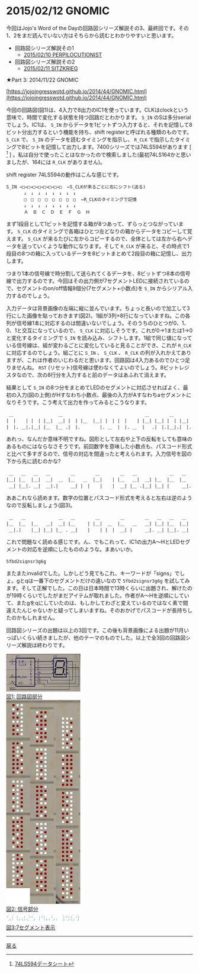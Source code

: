 # 2015/02/12 GNOMIC

今回はJojo's Word of the Dayの回路図シリーズ解説その3、最終回です。その1、2をまだ読んでいない方はそちらから読むとわかりやすいと思います。

- 回路図シリーズ解説その1
    - [2015/02/10 PERPILOCUTIONIST](./perpilocutionist.md)
- 回路図シリーズ解説その2
    - [2015/02/11 SITZKRIEG](./sitzkrieg.md)

★Part 3: 2014/11/22 GNOMIC

[https://jojoingresswotd.github.io/2014/44/GNOMIC.html](https://jojoingresswotd.github.io/2014/44/GNOMIC.html)

今回の回路図(図1)は、4入力で8出力のIC1を使っています。CLKはclockという意味で、時間で変化する状態を持つ回路だとわかります。 `S_IN` のSは多分serialでしょう。IC1は、 `S_IN` からデータを1ビットずつ入力すると、それを記憶して8ビット分出力するという機能を持ち、shift registerと呼ばれる種類のものです。 `S_CLK` で、 `S_IN` のデータを読むタイミングを指示し、 `R_CLK` で指示したタイミングで8ビットを記憶して出力します。7400シリーズでは74LS594があります [ [^1] ] 。私は自分で使ったことはなかったので検索しました(最初74LS164かと思いましたが、164には `R_CLK` がありません)。

shift register 74LS594の動作はこんな感じです。

```
S_IN →□→□→□→□→□→□→□→□  ←S_CLKが来るごとに右にシフト(送る)
     　↓　↓　↓　↓　↓　↓　↓　↓
     　□　□　□　□　□　□　□　□  ←R_CLKのタイミングで記憶
     　↓　↓　↓　↓　↓　↓　↓　↓
     　Ａ　Ｂ　Ｃ　Ｄ　Ｅ　Ｆ　Ｇ　Ｈ
```

まず1段目として1ビットを記憶する箱が8つあって、ずらっとつながっています。 `S_CLK` のタイミングで各箱はひとつ左どなりの箱からデータをコピーして覚えます。 `S_CLK` が来るたびに左からコピーするので、全体としては左から右へデータを送っていくような動作になります。そして `R_CLK` が来ると、その時点で1段目の8つの箱に入っているデータを8ビットまとめて2段目の箱に記憶し、出力します。

つまり1本の信号線で時分割して送られてくるデータを、8ビットずつ8本の信号線で出力するのです。今回はその出力側が7セグメントLEDに接続されているので、セグメントのon/off情報8個分(7セグメント+小数点)を `S_IN` からシリアル入力するのでしょう。

入力データは背景画像の左端に縦に並んでいます。ちょっと長いので加工して3行にした画像を貼っておきます(図2)。1組が3列×8行になっていますね。この各列が信号線1本に対応するのは間違いないでしょう。そのうちのひとつが0、1、0、1と交互になっているので、 `S_CLK` に対応しそうです。これが0→1または1→0と変化するタイミングで `S_IN` を読み込み、シフトします。1組で同じ値になっている信号線は、組が変わるごとに変化していると見ることができ、これが `R_CLK` に対応するのでしょう。組ごとに `S_IN` 、 `S_CLK` 、 `R_CLK` の列が入れかえてありますが、これは作者のいじわるだと思います。回路図は4入力あるのでひとつ足りませんね。 `RST` (リセット)信号線は使わなくてよいのでしょう。8ビットレジスタなので、次の8行分を入力すると前のデータはあふれて消えます。

結果として `S_IN` の8つ分をまとめてLEDのセグメントに対応させればよく、最初の入力(図の上側)がHすなわち小数点、最後の入力がAすなわちaセグメントになりそうです。こう考えて出力を作ってみるとこうなります。

```
 ＿   　   　   　   ＿   　   　   　   　   　   　   ＿   　   ＿   　
|　|  　| |　| |＿|  ＿| |　| |＿  |＿| |　| |　|  　| |＿| |＿| |　| |＿|
|　|. ＿|.|＿| |＿  |＿ .|　|. 　   　|. ＿  |　|. ＿  |　 .|　|.|＿|.|　|.
```

あれっ、なんだか意味不明ですね。図形として左右や上下の反転をしても意味のあるものにはならなさそうです。前回数字を意味した小数点も、パスコード形式と比べて多すぎるので、信号の対応を間違ったと考えられます。入力信号を図の下から先に読むのかな?

```
 ＿   ＿   ＿   ＿   　   ＿   　   ＿   　   ＿   ＿   　   　   ＿   ＿
|＿| |＿  |＿|  ＿|  ＿  |＿   ＿  |＿|  　| |＿   ＿|  ＿| |＿  |＿  |＿
 ＿| |＿|. ＿|  ＿|.|　   ＿| |　|  　|  　|  ＿| |＿ .|＿| |＿| |　   ＿|.
```

ああこれなら読めます。数字の位置とパスコード形式を考えると左右は逆のようなので反転しましょう(図3)。

```
 ＿   ＿   　   　   ＿   ＿   　   ＿   　   ＿   　   ＿   ＿   ＿   ＿
|＿  |＿  |＿   ＿|  ＿| |＿   　| |＿|  ＿  |＿   ＿   ＿| |＿| |＿  |＿|
 ＿|.|　  |＿| |＿| |＿ . ＿|  　|  　| |　|  ＿| |　   ＿|. ＿| |＿|. ＿|
```

これで問題なく読める感じです。ん、でもこれって、IC1の出力A～HとLEDセグメントの対応を逆順にしたもののような。まあいいか。

`5fbd2siqnsr3g6g`

またまたinvalidでした。しかしどう見てもこれ、キーワードが「signs」でしょ。gとqは一番下のセグメントだけの違いなので `5fbd2signsr3g6g` を試してみます。そして正解でした。この日は日本時間で13時くらいに出題され、解けたのが19時くらいでしたがまだアイテムが取れました。作者がA～Hを逆順にしていて、またgをqにしていたのは、もしかしてわざと変えているのではなく素で間違えたんじゃないかと疑ってしまいますね。そのおかげでパスコードが長持ちしたのかもしれません。

回路図シリーズの出題は以上の3回です。この後も背景画像による出題が11月いっぱいくらい続きましたが、他のテーマのものでした。以上で全3回の回路図シリーズ解説は終わりです。

[^1]: [74LS594データシート](https://www.ti.com/lit/ds/symlink/sn74ls594.pdf)

<a href="/kaidoku/images/1ageowzapmq0i.png"><img width="200px" src="/kaidoku/images/1ageowzapmq0i.png"/><br/>図1: 回路図部分</a><br/>
<a href="/kaidoku/images/1ageoxclzmedu.png"><img width="200px" src="/kaidoku/images/1ageoxclzmedu.png"/><br/>図2: 信号部分</a><br/>
<a href="/kaidoku/images/1ageoxnxkwaz6.png"><img width="200px" src="/kaidoku/images/1ageoxnxkwaz6.png"/><br/>図3:7セグメント表示</a><br/>

----

[戻る](index.html)
